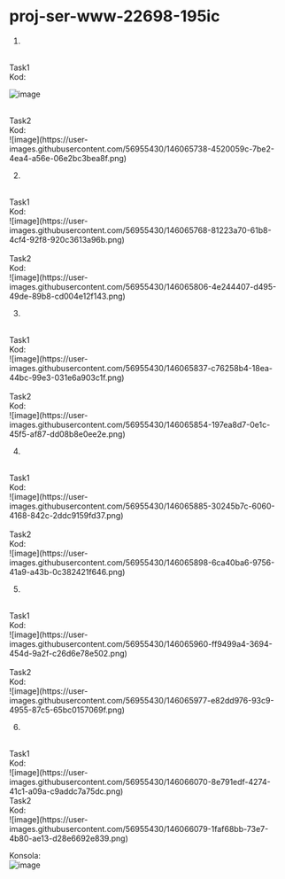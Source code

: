 # proj-ser-www-22698-195ic
1.
<br>
Task1
<br>
Kod:
<br>

![image](https://user-images.githubusercontent.com/56955430/146064281-e909d04a-6c01-4375-b653-16035b2e2115.png)
<br>

<br>
Task2
<br>
Kod:
</br>
![image](https://user-images.githubusercontent.com/56955430/146065738-4520059c-7be2-4ea4-a56e-06e2bc3bea8f.png)
</br>

2.
<br>
Task1
<br>
Kod:
<br>
![image](https://user-images.githubusercontent.com/56955430/146065768-81223a70-61b8-4cf4-92f8-920c3613a96b.png)
<br>

<br>
Task2
<br>
Kod:
<br>
![image](https://user-images.githubusercontent.com/56955430/146065806-4e244407-d495-49de-89b8-cd004e12f143.png)
<br>

3.
<br>
Task1
<br>
Kod:
<br>
![image](https://user-images.githubusercontent.com/56955430/146065837-c76258b4-18ea-44bc-99e3-031e6a903c1f.png)
<br>

<br>
Task2
<br>
Kod:
<br>
![image](https://user-images.githubusercontent.com/56955430/146065854-197ea8d7-0e1c-45f5-af87-dd08b8e0ee2e.png)
<br>

4.
<br>
Task1
<br>
Kod:
<br>
![image](https://user-images.githubusercontent.com/56955430/146065885-30245b7c-6060-4168-842c-2ddc9159fd37.png)
<br>

<br>
Task2
<br>
Kod:
<br>
![image](https://user-images.githubusercontent.com/56955430/146065898-6ca40ba6-9756-41a9-a43b-0c382421f646.png)
<br>

5.
<br>
Task1
<br>
Kod:
<br>
![image](https://user-images.githubusercontent.com/56955430/146065960-ff9499a4-3694-454d-9a2f-c26d6e78e502.png)
<br>

<br>
Task2
<br>
Kod:
<br>
![image](https://user-images.githubusercontent.com/56955430/146065977-e82dd976-93c9-4955-87c5-65bc0157069f.png)
<br>

6.
<br>
Task1
<br>
Kod:
<br>
![image](https://user-images.githubusercontent.com/56955430/146066070-8e791edf-4274-41c1-a09a-c9addc7a75dc.png)

<br>
Task2
<br>
Kod:
<br>
![image](https://user-images.githubusercontent.com/56955430/146066079-1faf68bb-73e7-4b80-ae13-d28e6692e839.png)
<br>

Konsola:
<br>
![image](https://user-images.githubusercontent.com/56955430/146066143-11d38e6e-bffb-4218-9311-c6a468881d0a.png)
<br>
